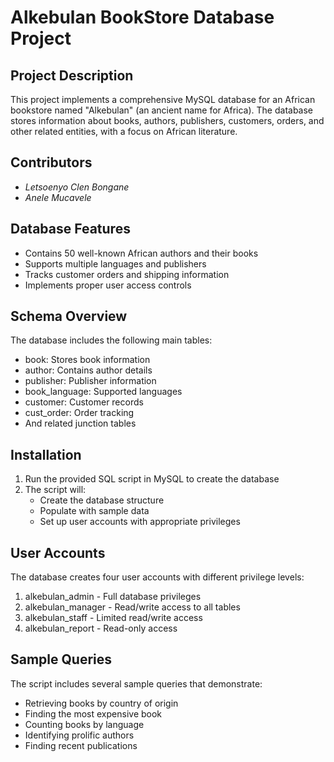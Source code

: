 # Alkebulan BookStore Database Project

## Project Description
This project implements a comprehensive MySQL database for an African bookstore named "Alkebulan" (an ancient name for Africa). The database stores information about books, authors, publishers, customers, orders, and other related entities, with a focus on African literature.

## Contributors
- *Letsoenyo Clen Bongane*
- *Anele Mucavele*

## Database Features
- Contains 50 well-known African authors and their books
- Supports multiple languages and publishers
- Tracks customer orders and shipping information
- Implements proper user access controls

## Schema Overview
The database includes the following main tables:
- book: Stores book information
- author: Contains author details
- publisher: Publisher information
- book_language: Supported languages
- customer: Customer records
- cust_order: Order tracking
- And related junction tables

## Installation
1. Run the provided SQL script in MySQL to create the database
2. The script will:
   - Create the database structure
   - Populate with sample data
   - Set up user accounts with appropriate privileges

## User Accounts
The database creates four user accounts with different privilege levels:
1. alkebulan_admin - Full database privileges
2. alkebulan_manager - Read/write access to all tables
3. alkebulan_staff - Limited read/write access
4. alkebulan_report - Read-only access

## Sample Queries
The script includes several sample queries that demonstrate:
- Retrieving books by country of origin
- Finding the most expensive book
- Counting books by language
- Identifying prolific authors
- Finding recent publications
